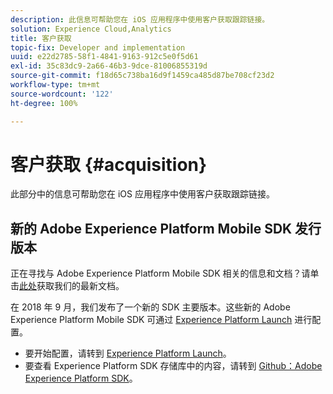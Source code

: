 ```yaml
---
description: 此信息可帮助您在 iOS 应用程序中使用客户获取跟踪链接。
solution: Experience Cloud,Analytics
title: 客户获取
topic-fix: Developer and implementation
uuid: e22d2785-58f1-4841-9163-912c5e0f5d61
exl-id: 35c83dc9-2a66-46b3-9dce-81006855319d
source-git-commit: f18d65c738ba16d9f1459ca485d87be708cf23d2
workflow-type: tm+mt
source-wordcount: '122'
ht-degree: 100%

---
```


# 客户获取 {#acquisition}

此部分中的信息可帮助您在 iOS 应用程序中使用客户获取跟踪链接。

## 新的 Adobe Experience Platform Mobile SDK 发行版本

正在寻找与 Adobe Experience Platform Mobile SDK 相关的信息和文档？请单击[此处](https://aep-sdks.gitbook.io/docs/)获取我们的最新文档。

在 2018 年 9 月，我们发布了一个新的 SDK 主要版本。这些新的 Adobe Experience Platform Mobile SDK 可通过 [Experience Platform Launch](https://www.adobe.com/cn/experience-platform/launch.html) 进行配置。

* 要开始配置，请转到 [Experience Platform Launch](https://launch.adobe.com/)。
* 要查看 Experience Platform SDK 存储库中的内容，请转到 [Github：Adobe Experience Platform SDK](https://github.com/Adobe-Marketing-Cloud/acp-sdks)。
